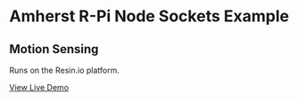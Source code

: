 # Amherst R-Pi Node Sockets Example
## Motion Sensing

Runs on the Resin.io platform.

[View Live Demo](https://crutland.github.io/pi-node-sockets/index.html?2)